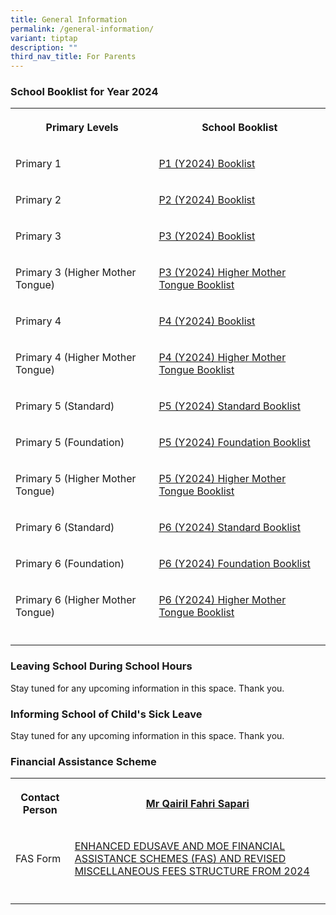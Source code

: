 ```yaml
---
title: General Information
permalink: /general-information/
variant: tiptap
description: ""
third_nav_title: For Parents
---
```

<h3>School Booklist for Year 2024</h3>
<table>
<tbody>
<tr>
<th rowspan="1" colspan="1">
<p>Primary Levels</p>
</th>
<th rowspan="1" colspan="1">
<p>School Booklist</p>
</th>
</tr>
<tr>
<td rowspan="1" colspan="1">
<p>Primary 1</p>
</td>
<td rowspan="1" colspan="1">
<p><a href="https://go.gov.sg/2024p1booklist" rel="noopener noreferrer nofollow" target="_blank">P1 (Y2024) Booklist</a>
</p>
</td>
</tr>
<tr>
<td rowspan="1" colspan="1">
<p>Primary 2</p>
</td>
<td rowspan="1" colspan="1">
<p><a href="https://go.gov.sg/2024p2booklist" rel="noopener noreferrer nofollow" target="_blank">P2 (Y2024) Booklist</a>
</p>
</td>
</tr>
<tr>
<td rowspan="1" colspan="1">
<p>Primary 3</p>
</td>
<td rowspan="1" colspan="1">
<p><a href="https://go.gov.sg/2024p3booklist" rel="noopener noreferrer nofollow" target="_blank">P3 (Y2024) Booklist</a>
</p>
</td>
</tr>
<tr>
<td rowspan="1" colspan="1">
<p>Primary 3 (Higher Mother Tongue)</p>
</td>
<td rowspan="1" colspan="1">
<p><a href="https://go.gov.sg/2024p3hmt" rel="noopener noreferrer nofollow" target="_blank">P3 (Y2024) Higher Mother Tongue Booklist</a>
</p>
</td>
</tr>
<tr>
<td rowspan="1" colspan="1">
<p>Primary 4</p>
</td>
<td rowspan="1" colspan="1">
<p><a href="https://go.gov.sg/2024p4booklist" rel="noopener noreferrer nofollow" target="_blank">P4 (Y2024) Booklist</a>
</p>
</td>
</tr>
<tr>
<td rowspan="1" colspan="1">
<p>Primary 4 (Higher Mother Tongue)</p>
</td>
<td rowspan="1" colspan="1">
<p><a href="https://go.gov.sg/2024p4hmt" rel="noopener noreferrer nofollow" target="_blank">P4 (Y2024) Higher Mother Tongue Booklist</a>
</p>
</td>
</tr>
<tr>
<td rowspan="1" colspan="1">
<p>Primary 5 (Standard)</p>
</td>
<td rowspan="1" colspan="1">
<p><a href="https://go.gov.sg/2024p5stdmt" rel="noopener noreferrer nofollow" target="_blank">P5 (Y2024) Standard Booklist</a>
</p>
</td>
</tr>
<tr>
<td rowspan="1" colspan="1">
<p>Primary 5 (Foundation)</p>
</td>
<td rowspan="1" colspan="1">
<p><a href="https://go.gov.sg/2024p5fdn" rel="noopener noreferrer nofollow" target="_blank">P5 (Y2024) Foundation Booklist</a>
</p>
</td>
</tr>
<tr>
<td rowspan="1" colspan="1">
<p>Primary 5 (Higher Mother Tongue)</p>
</td>
<td rowspan="1" colspan="1">
<p><a href="https://go.gov.sg/2024p5hmt" rel="noopener noreferrer nofollow" target="_blank">P5 (Y2024) Higher Mother Tongue Booklist</a>
</p>
</td>
</tr>
<tr>
<td rowspan="1" colspan="1">
<p>Primary 6 (Standard)</p>
</td>
<td rowspan="1" colspan="1">
<p><a href="https://go.gov.sg/2024p6stdmt" rel="noopener noreferrer nofollow" target="_blank">P6 (Y2024) Standard Booklist</a>
</p>
</td>
</tr>
<tr>
<td rowspan="1" colspan="1">
<p>Primary 6 (Foundation)</p>
</td>
<td rowspan="1" colspan="1">
<p><a href="https://go.gov.sg/2024p6fdn" rel="noopener noreferrer nofollow" target="_blank">P6 (Y2024) Foundation Booklist</a>
</p>
</td>
</tr>
<tr>
<td rowspan="1" colspan="1">
<p>Primary 6 (Higher Mother Tongue)</p>
</td>
<td rowspan="1" colspan="1">
<p><a href="https://go.gov.sg/2024p6hmt" rel="noopener noreferrer nofollow" target="_blank">P6 (Y2024) Higher Mother Tongue Booklist</a>
</p>
</td>
</tr>
<tr>
<td rowspan="1" colspan="1">
<p></p>
</td>
<td rowspan="1" colspan="1">
<p></p>
</td>
</tr>
</tbody>
</table>
<h3>Leaving School During School Hours</h3>
<p>Stay tuned for any upcoming information in this space. Thank you.</p>
<p></p>
<h3>Informing School of Child's Sick Leave</h3>
<p>Stay tuned for any upcoming information in this space. Thank you.</p>
<p></p>
<h3>Financial Assistance Scheme</h3>
<table>
<tbody>
<tr>
<th rowspan="1" colspan="1">
<p><strong>Contact Person</strong>
</p>
</th>
<th rowspan="1" colspan="1">
<p><strong><a href="qairil_fahri_sapari@schools.gov.sg" rel="noopener noreferrer nofollow" target="_blank">Mr Qairil Fahri Sapari</a></strong>
</p>
</th>
</tr>
<tr>
<td rowspan="1" colspan="1">
<p>FAS Form</p>
</td>
<td rowspan="1" colspan="1">
<p><a href="https://file.go.gov.sg/parentsgatewayannouncement05july2023.pdf" rel="noopener noreferrer nofollow" target="_blank">ENHANCED EDUSAVE AND MOE FINANCIAL ASSISTANCE SCHEMES (FAS) AND REVISED MISCELLANEOUS FEES STRUCTURE FROM 2024</a>
</p>
</td>
</tr>
<tr>
<td rowspan="1" colspan="1">
<p></p>
</td>
<td rowspan="1" colspan="1">
<p></p>
</td>
</tr>
</tbody>
</table>
<p></p>